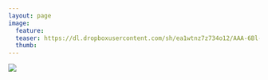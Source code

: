 ```yaml
---
layout: page
image:
  feature:
  teaser: https://dl.dropboxusercontent.com/sh/ea1wtnz7z734o12/AAA-6Bl-4komtCqYLNqioXMDa/luontokuvat/syksy/2/DS34536-245px.jpg
  thumb:
---
```


[![](https://dl.dropboxusercontent.com/sh/ea1wtnz7z734o12/AAD2UZPNZV092lNB_gHTgAq4a/luontokuvat/syksy/2/DS34536-800px.jpg)](https://dl.dropboxusercontent.com/sh/ea1wtnz7z734o12/AAD1c-D8J39klB15od_PhaRMa/luontokuvat/syksy/2/DS34536.jpg)
